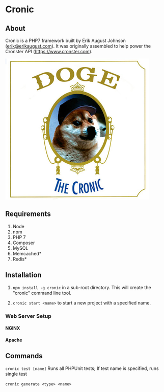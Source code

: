 # Cronic

## About

Cronic is a PHP7 framework built by Erik August Johnson (<erik@erikaugust.com>). 
It was originally assembled to help power the Cronster API (https://www.cronster.com).

![Cronic](https://github.com/ErikAugust/cronic/blob/master/cronic.jpg)


## Requirements

1. Node
2. npm
3. PHP 7
4. Composer
5. MySQL
6. Memcached*
7. Redis*

## Installation

1. ```npm install -g cronic``` in a sub-root directory. This will create the "cronic" command line tool.
 
2. ```cronic start <name>``` to start a new project with a specified name.

### Web Server Setup

#### NGINX

#### Apache


## Commands

```cronic test [name]```
Runs all PHPUnit tests; If test name is specified, runs single test

```cronic generate <type> <name>```
